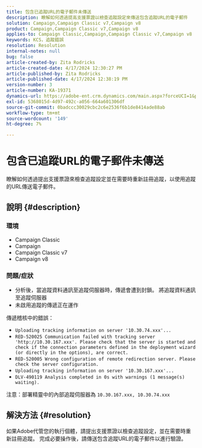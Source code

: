 ```yaml
---
title: 包含已追蹤URL的電子郵件未傳送
description: 瞭解如何透過提高支援票證以檢查追蹤設定來傳送包含追蹤URL的電子郵件
solution: Campaign,Campaign Classic v7,Campaign v8
product: Campaign,Campaign Classic v7,Campaign v8
applies-to: Campaign Classic,Campaign,Campaign Classic v7,Campaign v8
keywords: KCS，追蹤錯誤
resolution: Resolution
internal-notes: null
bug: false
article-created-by: Zita Rodricks
article-created-date: 4/17/2024 12:30:27 PM
article-published-by: Zita Rodricks
article-published-date: 4/17/2024 12:38:19 PM
version-number: 3
article-number: KA-19371
dynamics-url: https://adobe-ent.crm.dynamics.com/main.aspx?forceUCI=1&pagetype=entityrecord&etn=knowledgearticle&id=13731840-b6fc-ee11-a1ff-6045bd0065b6
exl-id: 5368015d-4d97-492c-a056-664a601306df
source-git-commit: 0badccc30029cbc2c6e2536f6b1de8414ade88ab
workflow-type: tm+mt
source-wordcount: '149'
ht-degree: 7%

---
```


# 包含已追蹤URL的電子郵件未傳送


瞭解如何透過提出支援票證來檢查追蹤設定並在需要時重新註冊追蹤，以使用追蹤的URL傳送電子郵件。

## 說明 {#description}


### <b>環境</b>

- Campaign Classic
- Campaign
- Campaign Classic v7
- Campaign v8




### <b>問題/症狀</b>

- 分析後，當追蹤資料通訊至追蹤伺服器時，傳遞會遭到封鎖。 將追蹤資料通訊至追蹤伺服器
- 未啟用追蹤的傳遞正在運作


傳遞稽核中的錯誤：

- `Uploading tracking information on server '10.30.74.xxx'...`
- `RED-520025 Communication failed with tracking server 'http://10.30.167.xxx'. Please check that the server is started and check if the connection parameters defined in the deployment wizard (or directly in the options), are correct.`
- `RED-520005 Wrong configuration of remote redirection server. Please check the server configuration.`
- `Uploading tracking information on server '10.30.167.xxx'...`
- `DLV-490119 Analysis completed in 0s with warnings (1 message(s) waiting).`




注意：部署精靈中的內部追蹤伺服器為 `10.30.167.xxx, 10.30.74.xxx`


## 解決方法 {#resolution}


如果Adobe代管您的執行個體，請提出支援票證以檢查追蹤設定，並在需要時重新註冊追蹤。 完成必要操作後，請傳送包含追蹤URL的電子郵件以進行驗證。
